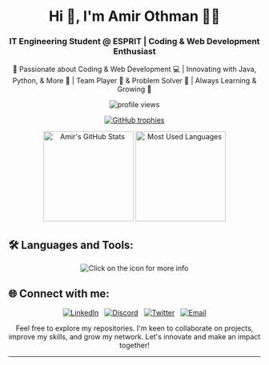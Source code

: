 <h1 align="center">Hi 👋, I'm Amir Othman 👨‍💻</h1>

<h3 align="center">IT Engineering Student @ ESPRIT | Coding & Web Development Enthusiast</h3>

<p align="center">🌟 Passionate about Coding & Web Development 💻 | Innovating with Java, Python, & More 🚀 | Team Player 🤝 & Problem Solver 🧩 | Always Learning & Growing 🌱</p>

<p align="center">
  <img src="https://komarev.com/ghpvc/?username=amir-othman&color=brightgreen" alt="profile views">
</p>

<p align="center">
  <a href="https://github.com/ryo-ma/github-profile-trophy">
    <img src="https://github-profile-trophy.vercel.app/?username=amir-othman" alt="GitHub trophies">
  </a>
</p>

<div align="center">
  <img height="180em" src="https://github-readme-stats.vercel.app/api?username=amir-othman&show_icons=true" alt="Amir's GitHub Stats">
  <img height="180em" src="https://github-readme-stats.vercel.app/api/top-langs/?username=amir-othman&layout=compact" alt="Most Used Languages">
</div>

## 🛠️ Languages and Tools:

<p align="center">
  <img src="https://skillicons.dev/icons?i=c,java,js,html,css,php,python,mysql,git,linux,docker,nodejs,react,flutter" title="Click on the icon for more info" />
</p>

## 🌐 Connect with me:

<p align="center">
  <a href="https://linkedin.com/in/amirothman" title="Click here for my LinkedIn"><img src="https://skillicons.dev/icons?i=linkedin" alt="LinkedIn"></a> &nbsp; 
  <a href="https://discord.com/amyyr_othman" title="Click here for my Discord"><img src="https://skillicons.dev/icons?i=discord" alt="Discord"></a> &nbsp; 
  <a href="https://twitter.com/amyr_othman" title="Click here for my Twitter"><img src="https://skillicons.dev/icons?i=twitter" alt="Twitter"></a> &nbsp; 
  <a href="mailto:amir.othman@esprit.tn" title="Click here to email me"><img src="https://skillicons.dev/icons?i=gmail" alt="Email"></a>
</p>

<p align="center">Feel free to explore my repositories. I'm keen to collaborate on projects, improve my skills, and grow my network. Let's innovate and make an impact together!</p>

---
